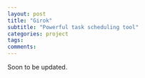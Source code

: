 ```yaml
---
layout: post
title: "Girok"
subtitle: "Powerful task scheduling tool"
categories: project
tags:
comments:
---
```


Soon to be updated.
